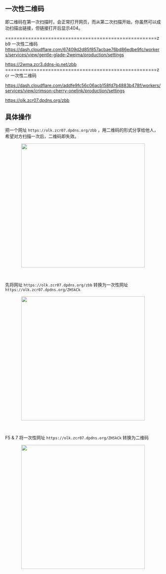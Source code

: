 ## 一次性二维码

即二维码在第一次扫描时，会正常打开网页，而从第二次扫描开始，你虽然可以成功扫描出链接，但链接打开后显示404。

=====================================================zb9
一次性二维码
https://dash.cloudflare.com/67409d2d85f857acbae76bd86edbe9fc/workers/services/view/gentle-glade-2weima/production/settings

https://2wma.zcr3.ddns-ip.net/zbb
=====================================================zcr
一次性二维码

https://dash.cloudflare.com/addfe9fc56c06acb158fd7b4883b478f/workers/services/view/crimson-cherry-onelink/production/settings

https://olk.zcr07.dpdns.org/zbb

## 具体操作

把一个网址 `https://olk.zcr07.dpdns.org/zbb` ，用二维码的形式分享给他人，希望对方扫描一次后，二维码即失效。

<p align="center"><img src="https://cdn.jsdelivr.net/gh/zb9678/img@main/im8/06.22:15:34:38.png" style="width:400px;"></p><br>

先将网址 `https://olk.zcr07.dpdns.org/zbb`  转换为一次性网址 `https://olk.zcr07.dpdns.org/ZHSkCk`

<p align="center"><img src="https://cdn.jsdelivr.net/gh/zb9678/img@main/im8/06.22:15:37:49.png" style="width:400px;"></p><br>

F5 & 7  将一次性网址 `https://olk.zcr07.dpdns.org/ZHSkCk` 转换为二维码


<p align="center"><img src="https://cdn.jsdelivr.net/gh/zb9678/img@main/im8/06.22:15:44:01.png" style="width:400px;"></p><br>

